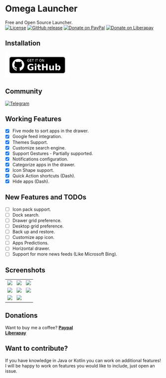 # Omega Launcher
Free and Open Source Launcher. <br/>
[![License](https://img.shields.io/badge/License-Apache%202.0-blue.svg?style=for-the-badge)](https://opensource.org/licenses/Apache-2.0)
[![GitHub release](https://img.shields.io/github/release/otakuhqz/Omega.svg?style=for-the-badge)](https://github.com/otakuhqz/Omega/releases)
[![Donate on PayPal](https://img.shields.io/badge/PayPal-Donate%20Now-orange.svg?style=for-the-badge)](https://paypal.me/saulhenriquez)
[![Donate on Liberapay](https://liberapay.com/assets/widgets/donate.svg)](https://liberapay.com/otakuhqz/donate)

## Installation
[<img src="badge_github.png" alt="Get it on GitHub" height="80">](https://github.com/otakuhqz/omega/releases)

## Community
[![Telegram](https://img.shields.io/badge/Telegram-channel-blue.svg?style=for-the-badge)](https://t.me/omegalauncher)

##  Working Features
-   [X] Five mode to sort apps in the drawer.
-   [X] Google feed integration.
-   [X] Themes Support.
-   [X] Customize search engine.
-   [X] Support Gestures 
        - Partially supported.
-   [X] Notifications configuration.
-   [X] Categorize apps in the drawer.
-   [X] Icon Shape support.
-   [X] Quick Action shortcuts (Dash).
-   [X] Hide apps (Dash).

##  New Features and TODOs
-   [ ] Icon pack support.
-   [ ] Dock search.
-   [ ] Drawer grid preference.
-   [ ] Desktop grid preference.
-   [ ] Back up and restore.
-   [ ] Customize app icon.
-   [ ] Apps Predictions.
-   [ ] Horizontal drawer.
-   [ ] Support for more news feeds (Like Microsoft Bing).

##  Screenshots
<table>
    <tr>
        <td><img src="https://github.com/otakuhqz/omega/blob/master/snapshots/omega1.jpg" width="256" />
        </td>
        <td><img src="https://github.com/otakuhqz/omega/blob/master/snapshots/omega2.jpg" width="256" />
        </td>
        <td><img src="https://github.com/otakuhqz/omega/blob/master/snapshots/omega3.jpg" width="256" />
        </td>
    </tr>
        <tr>
        <td><img src="https://github.com/otakuhqz/omega/blob/master/snapshots/omega4.jpg" width="256" />
        </td>
        <td><img src="https://github.com/otakuhqz/omega/blob/master/snapshots/omega5.jpg" width="256" />
        </td>
        <td><img src="https://github.com/otakuhqz/omega/blob/master/snapshots/omega6.jpg" width="256" />
        </td>
    </tr>
     <tr>
        <td><img src="https://github.com/otakuhqz/omega/blob/master/snapshots/omega7.jpg" width="256" />
        </td>
        <td><img src="https://github.com/otakuhqz/omega/blob/master/snapshots/omega8.jpg" width="256" />
        </td>
        <td>
        </td>
    </tr>
</table>

## Donations
Want to buy me a coffee? 
**[Paypal](https://paypal.me/saulhenriquez)**   
**[Liberapay](https://liberapay.com/otakuhqz/donate)**


## Want to contribute?
If you have knowledge in Java or Kotlin you can work on additional features!
I will be happy to work on features you would like to include, just open an issue.